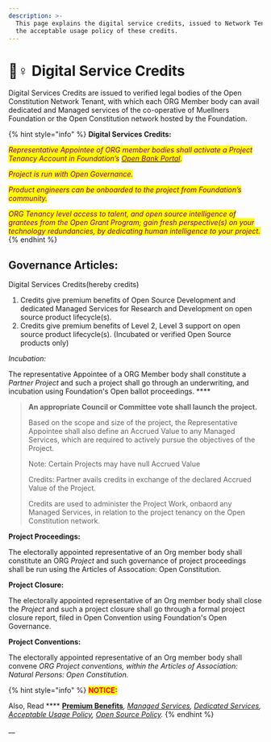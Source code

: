 ```yaml
---
description: >-
  This page explains the digital service credits, issued to Network Tenant and
  the acceptable usage policy of these credits.
---
```


# 🧘♀ Digital Service Credits

Digital Services Credits are issued to verified legal bodies of the Open Constitution Network Tenant, with which each ORG Member body can avail dedicated and Managed services of the co-operative of Muellners Foundation or the Open Constitution network hosted by the Foundation.

{% hint style="info" %}
**Digital Services Credits:**

_<mark style="color:purple;">Representative Appointee of ORG member bodies shall activate a Project Tenancy Account in Foundation’s</mark>_ [_<mark style="color:purple;">Open Bank Portal</mark>_](https://open-bank.org)_<mark style="color:purple;">.</mark>_&#x20;

_<mark style="color:purple;">Project is run with Open Governance.</mark>_

_<mark style="color:purple;">Product engineers can be onboarded to the project from Foundation’s community.</mark>_

_<mark style="color:purple;">ORG Tenancy level access to talent, and open source intelligence of grantees from the Open Grant Program; gain fresh perspective(s) on your technology redundancies, by dedicating human intelligence to your project.</mark>_  \
_<mark style="color:purple;"></mark>_
{% endhint %}

## Governance Articles:

Digital Services Credits(hereby credits)

1. Credits give premium benefits of Open Source Development and dedicated Managed Services for Research and Development on open source product lifecycle(s).
2. Credits give premium benefits of Level 2, Level 3 support on open source product lifecycle(s). (Incubated or verified Open Source products only)

_Incubation:_

The representative Appointee of a ORG Member body shall constitute a _Partner Project_ and such a project shall go through an underwriting, and incubation using Foundation's Open ballot proceedings. ****&#x20;

> **An appropriate Council or Committee vote shall launch the project.**
>
> Based on the scope and size of the project, the Representative Appointee shall also define an Accrued Value to any Managed Services, which are required to actively pursue the objectives of the Project.
>
> Note: Certain Projects may have null Accrued Value&#x20;
>
> Credits: Partner avails credits in exchange of the declared Accrued Value of the Project.
>
> Credits are used to administer the Project Work, onbaord any Managed Services, in relation to the project tenancy on the Open Constitution network.&#x20;

**Project Proceedings:**&#x20;

The electorally appointed representative of an Org member body shall constitute an ORG _Project_ and such governance of project proceedings shall be run using the Articles of Assocation: Open Constitution.

**Project Closure:**&#x20;

The electorally appointed representative of an Org member body shall close the _Project_ and such a project closure shall go through a formal project closure report, filed in Open Convention using Foundation's Open Governance.

**Project Conventions:**&#x20;

The electorally appointed representative of an Org member body shall convene _ORG Project conventions, within the Articles of Association: Natural Persons: Open Constitution._

{% hint style="info" %}
<mark style="color:red;">**NOTICE:**</mark> <mark style="color:red;"></mark><mark style="color:red;"></mark>&#x20;

Also, <mark style="color:red;"></mark> Read  ****  [**Premium Benefits**](https://docs.muellnersfoundation.info/serenity-partner-program/premium-benefits)_,_ [_Managed Services_](https://docs.muellnersfoundation.info/serenity-partner-program/managed-services)_,_ [_Dedicated Services_](https://docs.muellnersfoundation.info/serenity-partner-program/dedicated-services)_,_ [_Acceptable Usage Policy_](../open-source-policies/acceptable-usage-policy.md)_,_ [_Open Source Policy_](../open-source-policies/open-source-usage-and-delivery-policies.md)_._
{% endhint %}

__
